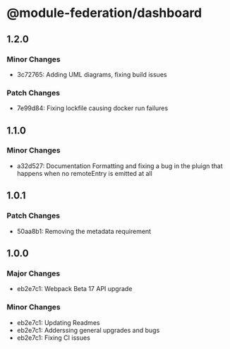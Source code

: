 # @module-federation/dashboard

## 1.2.0

### Minor Changes

- 3c72765: Adding UML diagrams, fixing build issues

### Patch Changes

- 7e99d84: Fixing lockfile causing docker run failures

## 1.1.0

### Minor Changes

- a32d527: Documentation Formatting and fixing a bug in the pluign that happens when no remoteEntry is emitted at all

## 1.0.1

### Patch Changes

- 50aa8b1: Removing the metadata requirement

## 1.0.0

### Major Changes

- eb2e7c1: Webpack Beta 17 API upgrade

### Minor Changes

- eb2e7c1: Updating Readmes
- eb2e7c1: Adderssing general upgrades and bugs
- eb2e7c1: Fixing CI issues
